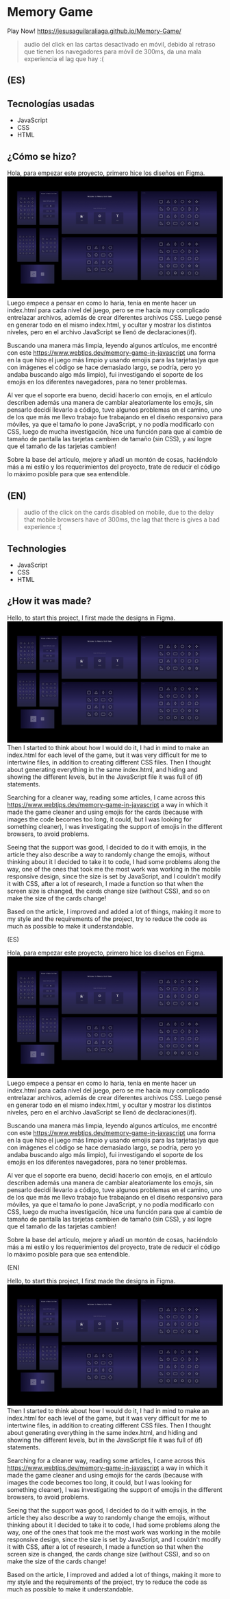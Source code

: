 # Memory Game
Play Now! https://jesusaguilaraliaga.github.io/Memory-Game/
> audio del click en las cartas desactivado en móvil, debido al retraso que tienen los navegadores para móvil de 300ms, da una mala experiencia el lag que hay :(

## (ES)

## Tecnologías usadas

* JavaScript
* CSS 
* HTML

## ¿Cómo se hizo?

Hola, para empezar este proyecto, primero hice los diseños en Figma.
![Screenshot](screenshot.png)
Luego empece a pensar en como lo haría, tenía en mente hacer un index.html para cada nivel del juego, pero se me hacía muy complicado entrelazar archivos, además de crear diferentes archivos CSS.
Luego pensé en generar todo en el mismo index.html, y ocultar y mostrar los distintos niveles, pero en el archivo JavaScript se llenó de declaraciones(if).

Buscando una manera más limpia, leyendo algunos artículos, me encontré con este 
https://www.webtips.dev/memory-game-in-javascript
una forma en la que hizo el juego más limpio y usando emojis para las tarjetas(ya que con imágenes el código se hace demasiado largo, se podría, pero yo andaba buscando algo más limpio), fui investigando el soporte de los emojis en los diferentes navegadores, para no tener problemas.

Al ver que el soporte era bueno, decidí hacerlo con emojis, en el artículo describen además una manera de cambiar aleatoriamente los emojis, sin pensarlo decidí llevarlo a código, tuve algunos problemas en el camino, uno de los que más me llevo trabajo fue trabajando en el diseño responsivo para móviles, ya que el tamaño lo pone JavaScript, y no podía modificarlo con CSS, luego de mucha investigación, hice una función para que al cambio de tamaño de pantalla las tarjetas cambien de tamaño (sin CSS), y así logre que el tamaño de las tarjetas cambien!

Sobre la base del artículo, mejore y añadí un montón de cosas, haciéndolo más a mi estilo y los requerimientos del proyecto,
trate de reducir el código lo máximo posible para que sea entendible.


## (EN)
> audio of the click on the cards disabled on mobile, due to the delay that mobile browsers have of 300ms, the lag that there is gives a bad experience :(

## Technologies

* JavaScript
* CSS 
* HTML

## ¿How it was made?

Hello, to start this project, I first made the designs in Figma.
![Screenshot](screenshot.png)
Then I started to think about how I would do it, I had in mind to make an index.html for each level of the game, but it was very difficult for me to intertwine files, in addition to creating different CSS files.
Then I thought about generating everything in the same index.html, and hiding and showing the different levels, but in the JavaScript file it was full of (if) statements.

Searching for a cleaner way, reading some articles, I came across this
https://www.webtips.dev/memory-game-in-javascript
a way in which it made the game cleaner and using emojis for the cards (because with images the code becomes too long, it could, but I was looking for something cleaner), I was investigating the support of emojis in the different browsers, to avoid problems.

Seeing that the support was good, I decided to do it with emojis, in the article they also describe a way to randomly change the emojis, without thinking about it I decided to take it to code, I had some problems along the way, one of the ones that took me the most work was working in the mobile responsive design, since the size is set by JavaScript, and I couldn't modify it with CSS, after a lot of research, I made a function so that when the screen size is changed, the cards change size (without CSS), and so on make the size of the cards change!

Based on the article, I improved and added a lot of things, making it more to my style and the requirements of the project,
try to reduce the code as much as possible to make it understandable.

(ES)

Hola, para empezar este proyecto, primero hice los diseños en Figma.
![Screenshot](screenshot.png)
Luego empece a pensar en como lo haría, tenía en mente hacer un index.html para cada nivel del juego, pero se me hacía muy complicado entrelazar archivos, además de crear diferentes archivos CSS.
Luego pensé en generar todo en el mismo index.html, y ocultar y mostrar los distintos niveles, pero en el archivo JavaScript se llenó de declaraciones(if).

Buscando una manera más limpia, leyendo algunos artículos, me encontré con este 
https://www.webtips.dev/memory-game-in-javascript
una forma en la que hizo el juego más limpio y usando emojis para las tarjetas(ya que con imágenes el código se hace demasiado largo, se podría, pero yo andaba buscando algo más limpio), fui investigando el soporte de los emojis en los diferentes navegadores, para no tener problemas.

Al ver que el soporte era bueno, decidí hacerlo con emojis, en el artículo describen además una manera de cambiar aleatoriamente los emojis, sin pensarlo decidí llevarlo a código, tuve algunos problemas en el camino, uno de los que más me llevo trabajo fue trabajando en el diseño responsivo para móviles, ya que el tamaño lo pone JavaScript, y no podía modificarlo con CSS, luego de mucha investigación, hice una función para que al cambio de tamaño de pantalla las tarjetas cambien de tamaño (sin CSS), y así logre que el tamaño de las tarjetas cambien!

Sobre la base del artículo, mejore y añadí un montón de cosas, haciéndolo más a mi estilo y los requerimientos del proyecto,
trate de reducir el código lo máximo posible para que sea entendible.


(EN)

Hello, to start this project, I first made the designs in Figma.
![Screenshot](screenshot.png)
Then I started to think about how I would do it, I had in mind to make an index.html for each level of the game, but it was very difficult for me to intertwine files, in addition to creating different CSS files.
Then I thought about generating everything in the same index.html, and hiding and showing the different levels, but in the JavaScript file it was full of (if) statements.

Searching for a cleaner way, reading some articles, I came across this
https://www.webtips.dev/memory-game-in-javascript
a way in which it made the game cleaner and using emojis for the cards (because with images the code becomes too long, it could, but I was looking for something cleaner), I was investigating the support of emojis in the different browsers, to avoid problems.

Seeing that the support was good, I decided to do it with emojis, in the article they also describe a way to randomly change the emojis, without thinking about it I decided to take it to code, I had some problems along the way, one of the ones that took me the most work was working in the mobile responsive design, since the size is set by JavaScript, and I couldn't modify it with CSS, after a lot of research, I made a function so that when the screen size is changed, the cards change size (without CSS), and so on make the size of the cards change!

Based on the article, I improved and added a lot of things, making it more to my style and the requirements of the project,
try to reduce the code as much as possible to make it understandable.